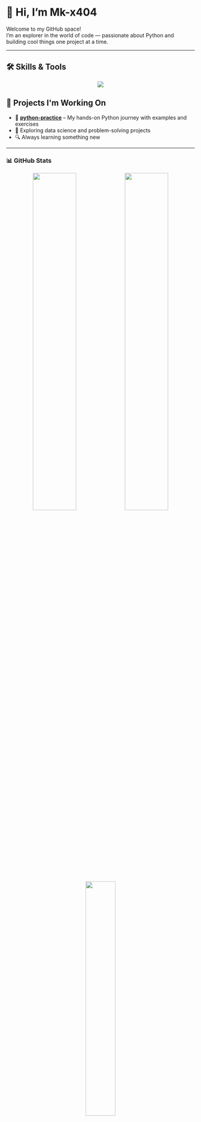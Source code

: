 # 👋 Hi, I’m Mk-x404

Welcome to my GitHub space!  
I’m an explorer in the world of code — passionate about Python and building cool things one project at a time.

---

## 🛠️ Skills & Tools

<p align="center">
  <img src="https://skillicons.dev/icons?i=python,git,github,vscode,html,css,pandas,numpy,markdown&theme=dark" />
</p>


## 🚀 Projects I'm Working On

- 🔧 **[python-practice](https://github.com/mkx1d/python-practice)** – My hands-on Python journey with examples and exercises
- 🧠 Exploring data science and problem-solving projects
- 🔍 Always learning something new

---

### 📊 GitHub Stats

<p align="center">
  <img src="https://github-readme-stats.vercel.app/api?username=Mk-x404&show_icons=true&theme=github_dark&hide_border=true" width="48%" />
  <img src="https://github-readme-streak-stats.herokuapp.com/?user=Mk-x404&theme=github-dark&hide_border=true" width="48%" />
</p>

<p align="center">
  <img src="https://github-readme-stats.vercel.app/api/top-langs/?username=Mk-x404&layout=compact&theme=github_dark&hide_border=true" width="40%" />
</p>



## 🌱 Currently Learning

- Python (advanced concepts)
- Data Science & Machine Learning basics

---

## ☕ Let’s Connect

> You can reach out via GitHub issues or watch this space for updates.  
> Cool collaborations and side projects coming soon 👨‍💻

---
